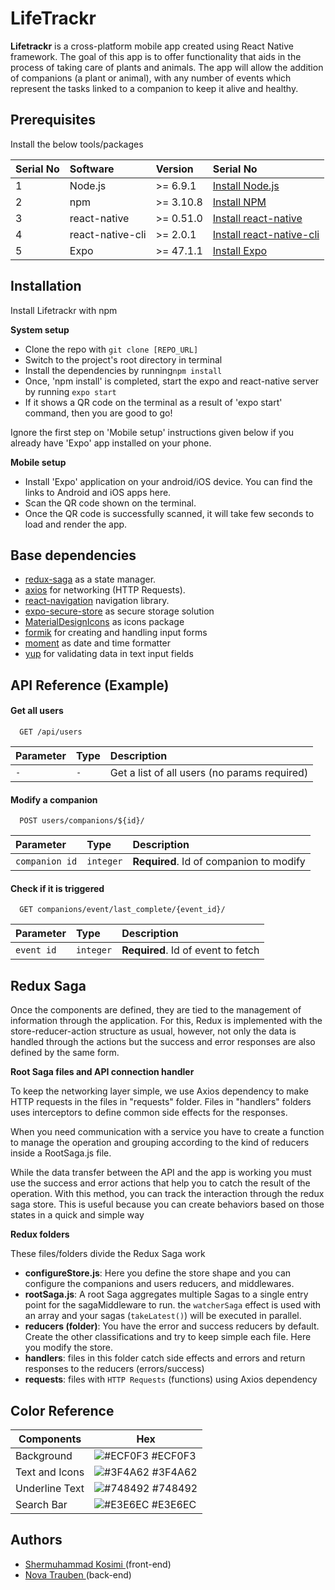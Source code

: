 # LifeTrackr

**Lifetrackr** is a cross-platform mobile app created using React Native framework. The goal of this app is to offer functionality that aids in the process of taking care of plants and animals. The app will allow the addition of companions (a plant or animal), with any number of events which represent the tasks linked to a companion to keep it alive and healthy.

## Prerequisites

Install the below tools/packages

| Serial No | Software         | Version   | Serial No                                                                  |
| :-------- | :--------------- | :-------- | :------------------------------------------------------------------------- |
| 1         | Node.js          | >= 6.9.1  | [Install Node.js](https://nodejs.org/en/download/)                         |
| 2         | npm              | >= 3.10.8 | [Install NPM](https://www.npmjs.com/get-npm)                               |
| 3         | react-native     | >= 0.51.0 | [Install react-native](https://www.npmjs.com/package/react-native)         |
| 4         | react-native-cli | >= 2.0.1  | [Install react-native-cli](https://www.npmjs.com/package/react-native-cli) |
| 5         | Expo             | >= 47.1.1 | [Install Expo](https://www.npmjs.com/package/expo)                         |

## Installation

Install Lifetrackr with npm

**System setup**

- Clone the repo with `git clone [REPO_URL] `
- Switch to the project's root directory in terminal
- Install the dependencies by running`npm install`
- Once, 'npm install' is completed, start the expo and react-native server by running `expo start `
- If it shows a QR code on the terminal as a result of 'expo start' command, then you are good to go!

Ignore the first step on 'Mobile setup' instructions given below if you already have 'Expo' app installed on your phone.

**Mobile setup**

- Install 'Expo' application on your android/iOS device. You can find the links to Android and iOS apps here.
- Scan the QR code shown on the terminal.
- Once the QR code is successfully scanned, it will take few seconds to load and render the app.

## Base dependencies

- [redux-saga](https://redux-saga.js.org/) as a state manager.
- [axios](https://github.com/axios/axios) for networking (HTTP Requests).
- [react-navigation](https://reactnavigation.org/) navigation library.
- [expo-secure-store](https://docs.expo.dev/versions/latest/sdk/securestore/) as secure storage solution
- [MaterialDesignIcons](https://materialdesignicons.com/) as icons package
- [formik](https://formik.org/docs/overview) for creating and handling input forms
- [moment](https://momentjs.com/) as date and time formatter
- [yup](https://www.npmjs.com/package/yup) for validating data in text input fields

## API Reference (Example)

#### Get all users

```
  GET /api/users
```

| Parameter | Type | Description                                  |
| :-------- | :--- | :------------------------------------------- |
| `-`       | `-`  | Get a list of all users (no params required) |

#### Modify a companion

```
  POST users/companions/${id}/
```

| Parameter      | Type      | Description                             |
| :------------- | :-------- | :-------------------------------------- |
| `companion id` | `integer` | **Required**. Id of companion to modify |

#### Check if it is triggered

```
  GET companions/event/last_complete/{event_id}/
```

| Parameter  | Type      | Description                        |
| :--------- | :-------- | :--------------------------------- |
| `event id` | `integer` | **Required**. Id of event to fetch |

## Redux Saga

Once the components are defined, they are tied to the management of information through the application. For this, Redux is implemented with the store-reducer-action structure as usual, however, not only the data is handled through the actions but the success and error responses are also defined by the same form.

**Root Saga files and API connection handler**

To keep the networking layer simple, we use Axios dependency to make HTTP requests in the files in "requests" folder. Files in "handlers" folders uses interceptors to define common side effects for the responses.

When you need communication with a service you have to create a function to manage the operation and grouping according to the kind of reducers inside a RootSaga.js file.

While the data transfer between the API and the app is working you must use the success and error actions that help you to catch the result of the operation. With this method, you can track the interaction through the redux saga store. This is useful because you can create behaviors based on those states in a quick and simple way

**Redux folders**

These files/folders divide the Redux Saga work

- **configureStore.js**: Here you define the store shape and you can configure the companions and users reducers, and middlewares.
- **rootSaga.js**: A root Saga aggregates multiple Sagas to a single entry point for the sagaMiddleware to run. the `watcherSaga` effect is used with an array and your sagas (`takeLatest()`) will be executed in parallel.
- **reducers (folder)**: You have the error and success reducers by default. Create the other classifications and try to keep simple each file. Here you modify the store.
- **handlers**: files in this folder catch side effects and errors and return responses to the reducers (errors/success)
- **requests**: files with `HTTP Requests` (functions) using Axios dependency

## Color Reference

| Components     | Hex                                                              |
| -------------- | ---------------------------------------------------------------- |
| Background     | ![#ECF0F3](https://via.placeholder.com/10/ecf0f3?text=+) #ECF0F3 |
| Text and Icons | ![#3F4A62](https://via.placeholder.com/10/3F4A62?text=+) #3F4A62 |
| Underline Text | ![#748492](https://via.placeholder.com/10/748492?text=+) #748492 |
| Search Bar     | ![#E3E6EC](https://via.placeholder.com/10/E3E6EC?text=+) #E3E6EC |

## Authors

- [Shermuhammad Kosimi ](https://github.com/sherakosimi)(front-end)
- [Nova Trauben ](https://github.com/1fabunicorn)(back-end)
